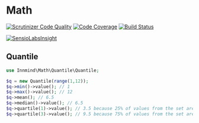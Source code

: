 # Math

[![Scrutinizer Code Quality](https://scrutinizer-ci.com/g/Innmind/Math/badges/quality-score.png?b=develop)](https://scrutinizer-ci.com/g/Innmind/Math/?branch=develop)
[![Code Coverage](https://scrutinizer-ci.com/g/Innmind/Math/badges/coverage.png?b=develop)](https://scrutinizer-ci.com/g/Innmind/Math/?branch=develop)
[![Build Status](https://scrutinizer-ci.com/g/Innmind/Math/badges/build.png?b=develop)](https://scrutinizer-ci.com/g/Innmind/Math/build-status/develop)

[![SensioLabsInsight](https://insight.sensiolabs.com/projects/e0d40ca0-ff10-42ac-93c2-f9fd281ef545/big.png)](https://insight.sensiolabs.com/projects/e0d40ca0-ff10-42ac-93c2-f9fd281ef545)

## Quantile

```php
use Innmind\Math\Quantile\Quantile;

$q = new Quantile(range(1,12));
$q->min()->value(); // 1
$q->max()->value(); // 12
$q->mean(); // 6.5
$q->median()->value(); // 6.5
$q->quartile(1)->value(); // 3.5 because 25% of values from the set are lower than 3.5
$q->quartile(3)->value(); // 9.5 because 75% of values from the set are lower than 9.5
```
